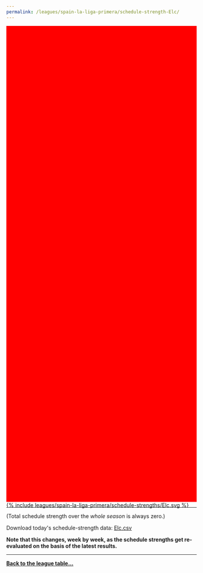```yaml
---
permalink: /leagues/spain-la-liga-primera/schedule-strength-Elc/
---
```


<style>
.svg-wrap {
    background-color:red;
    height:0;
    padding-top:250%; /* 350px/550px */
    position: relative;
}

svg {
    background-color: white;
    height: 100%;
    display:block;
    width: 100%;
    position: absolute;
    top:0;
    left:0;
}
</style>


<div class="svg-wrap">
{% include leagues/spain-la-liga-primera/schedule-strengths/Elc.svg %}
</div>

-----

(Total schedule strength over the *whole season* is always zero.)


Download today's schedule-strength data: [Elc.csv](/assets/leagues/spain-la-liga-primera/2022/schedule-strengths/Elc.csv)

**Note that this changes, week by week, as the schedule strengths get re-evaluated on the
basis of the latest results.**

-----

[**Back to the league table...**](/leagues/spain-la-liga-primera)


